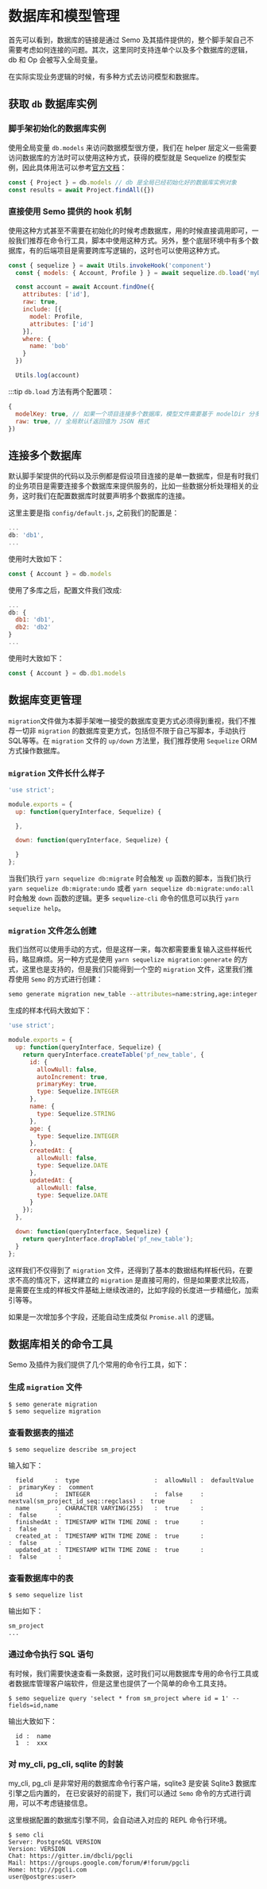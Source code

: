 # 数据库和模型管理

首先可以看到，数据库的链接是通过 Semo 及其插件提供的，整个脚手架自己不需要考虑如何连接的问题。其次，这里同时支持连单个以及多个数据库的逻辑，db 和 Op 会被写入全局变量。

在实际实现业务逻辑的时候，有多种方式去访问模型和数据库。

## 获取 `db` 数据库实例

### 脚手架初始化的数据库实例

使用全局变量 `db.models` 来访问数据模型很方便，我们在 helper 层定义一些需要访问数据库的方法时可以使用这种方式，获得的模型就是 Sequelize 的模型实例，因此具体用法可以参考[官方文档](http://docs.sequelizejs.com)：

```js
const { Project } = db.models // db 是全局已经初始化好的数据库实例对象
const results = await Project.findAll({})
```

### 直接使用 Semo 提供的 hook 机制

使用这种方式甚至不需要在初始化的时候考虑数据库，用的时候直接调用即可，一般我们推荐在命令行工具，脚本中使用这种方式。另外，整个底层环境中有多个数据库，有的后端项目是需要跨库写逻辑的，这时也可以使用这种方式。

```js
const { sequelize } = await Utils.invokeHook('component')
  const { models: { Account, Profile } } = await sequelize.db.load('myDb')

  const account = await Account.findOne({
    attributes: ['id'],
    raw: true,
    include: [{
      model: Profile,
      attributes: ['id']
    }],
    where: {
      name: 'bob'
    }
  })

  Utils.log(account)
```

:::tip
`db.load` 方法有两个配置项：
```js
{
  modelKey: true, // 如果一个项目连接多个数据库，模型文件需要基于 modelDir 分多个目录存放
  raw: true, // 全局默认f返回值为 JSON 格式
})
```

## 连接多个数据库

默认脚手架提供的代码以及示例都是假设项目连接的是单一数据库，但是有时我们的业务项目是需要连接多个数据库来提供服务的，比如一些数据分析处理相关的业务，这时我们在配置数据库时就要声明多个数据库的连接。

这里主要是指 `config/default.js`, 之前我们的配置是：

```js
...
db: 'db1',
...
```

使用时大致如下：

```js
const { Account } = db.models
```

使用了多库之后，配置文件我们改成:

```js
...
db: {
  db1: 'db1',
  db2: 'db2'
}
...
```

使用时大致如下：

```js
const { Account } = db.db1.models
```

## 数据库变更管理

`migration`文件做为本脚手架唯一接受的数据库变更方式必须得到重视，我们不推荐一切非 `migration` 的数据库变更方式，包括但不限于自己写脚本，手动执行 SQL等等。在 `migration` 文件的 `up/down` 方法里，我们推荐使用 `Sequelize` ORM 方式操作数据库。

### `migration` 文件长什么样子

```js
'use strict';

module.exports = {
  up: function(queryInterface, Sequelize) {

  },

  down: function(queryInterface, Sequelize) {

  }
};
```

当我们执行 `yarn sequelize db:migrate` 时会触发 `up` 函数的脚本，当我们执行 `yarn sequelize db:migrate:undo` 或者 `yarn sequelize db:migrate:undo:all` 时会触发 `down` 函数的逻辑。更多 `sequelize-cli` 命令的信息可以执行 `yarn sequelize help`。

### `migration` 文件怎么创建

我们当然可以使用手动的方式，但是这样一来，每次都需要重复输入这些样板代码，略显麻烦。另一种方式是使用 `yarn sequelize migration:generate` 的方式，这里也是支持的，但是我们只能得到一个空的 `migration` 文件，这里我们推荐使用 `Semo` 的方式进行创建：

```bash
semo generate migration new_table --attributes=name:string,age:integer
```

生成的样本代码大致如下：

```js
'use strict';

module.exports = {
  up: function(queryInterface, Sequelize) {
    return queryInterface.createTable('pf_new_table', {
      id: {
        allowNull: false,
        autoIncrement: true,
        primaryKey: true,
        type: Sequelize.INTEGER
      },
      name: {
        type: Sequelize.STRING
      },
      age: {
        type: Sequelize.INTEGER
      },
      createdAt: {
        allowNull: false,
        type: Sequelize.DATE
      },
      updatedAt: {
        allowNull: false,
        type: Sequelize.DATE
      }
    });
  },

  down: function(queryInterface, Sequelize) {
    return queryInterface.dropTable('pf_new_table');
  }
};
```

这样我们不仅得到了 `migration` 文件，还得到了基本的数据结构样板代码，在要求不高的情况下，这样建立的 `migration` 是直接可用的，但是如果要求比较高，是需要在生成的样板文件基础上继续改进的，比如字段的长度进一步精细化，加索引等等。

如果是一次增加多个字段，还能自动生成类似 `Promise.all` 的逻辑。

## 数据库相关的命令工具

Semo 及插件为我们提供了几个常用的命令行工具，如下：

### 生成 `migration` 文件

```
$ semo generate migration
$ semo sequelize migration
```

### 查看数据表的描述

```
$ semo sequelize describe sm_project
```

输入如下：

```
  field      :  type                     :  allowNull :  defaultValue                         :  primaryKey :  comment
  id         :  INTEGER                  :  false     :  nextval(sm_project_id_seq::regclass) :  true       :
  name       :  CHARACTER VARYING(255)   :  true      :                                       :  false      :
  finishedAt :  TIMESTAMP WITH TIME ZONE :  true      :                                       :  false      :
  created_at :  TIMESTAMP WITH TIME ZONE :  true      :                                       :  false      :
  updated_at :  TIMESTAMP WITH TIME ZONE :  true      :                                       :  false      :

```

### 查看数据库中的表

```
$ semo sequelize list
```

输出如下：

```
sm_project
...
```

### 通过命令执行 SQL 语句

有时候，我们需要快速查看一条数据，这时我们可以用数据库专用的命令行工具或者数据库管理客户端软件，但是这里也提供了一个简单的命令工具支持。

```
$ semo sequelize query 'select * from sm_project where id = 1' --fields=id,name
```

输出大致如下：

```
  id :  name
  1  :  xxx
```

### 对 my_cli, pg_cli, sqlite 的封装

my_cli, pg_cli 是非常好用的数据库命令行客户端，sqlite3 是安装 Sqlite3 数据库引擎之后内置的， 在已安装好的前提下，我们可以通过 `Semo` 命令的方式进行调用，可以不考虑链接信息。

这里根据配置的数据库引擎不同，会自动进入对应的 REPL 命令行环境。

```
$ semo cli
Server: PostgreSQL VERSION
Version: VERSION
Chat: https://gitter.im/dbcli/pgcli
Mail: https://groups.google.com/forum/#!forum/pgcli
Home: http://pgcli.com
user@postgres:user>
```
